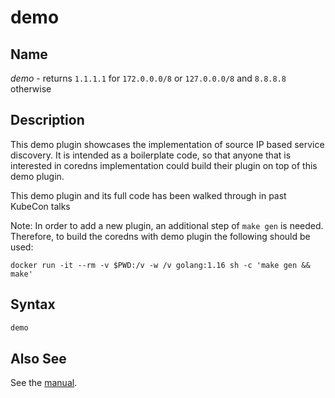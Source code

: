 # demo

## Name

*demo* - returns `1.1.1.1` for `172.0.0.0/8` or `127.0.0.0/8` and `8.8.8.8` otherwise

## Description

This demo plugin showcases the implementation of source IP based service discovery.
It is intended as a boilerplate code, so that anyone that is interested in coredns
implementation could build their plugin on top of this demo plugin.

This demo plugin and its full code has been walked through in past KubeCon talks

Note: In order to add a new plugin, an additional step of `make gen` is needed. Therefore,
to build the coredns with demo plugin the following should be used:
```
docker run -it --rm -v $PWD:/v -w /v golang:1.16 sh -c 'make gen && make'
```

## Syntax

~~~ txt
demo
~~~

## Also See

See the [manual](https://coredns.io/manual).
